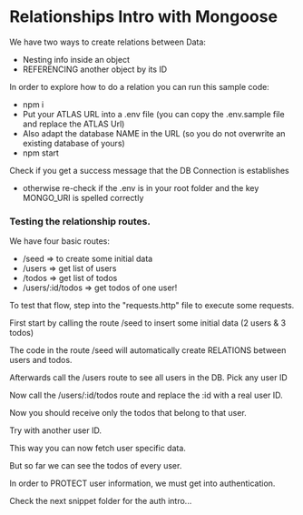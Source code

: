 # Relationships Intro with Mongoose

We have two ways to create relations between Data:
- Nesting info inside an object
- REFERENCING another object by its ID

In order to explore how to do a relation you can run this sample code:

- npm i
- Put your ATLAS URL into a .env file (you can copy the .env.sample file and replace the ATLAS Url)
- Also adapt the database NAME in the URL (so you do not overwrite an existing database of yours)
- npm start

Check if you get a success message that the DB Connection is establishes
  - otherwise re-check if the .env is in your root folder and the key MONGO_URI is spelled correctly

### Testing the relationship routes.

We have four basic routes:
- /seed => to create some initial data
- /users => get list of users
- /todos => get list of todos
- /users/:id/todos => get todos of one user!

To test that flow, step into the "requests.http" file to execute some requests.

First start by calling the route /seed to insert some initial data (2 users & 3 todos)

The code in the route /seed will automatically create RELATIONS between users and todos.

Afterwards call the /users route to see all users in the DB. Pick any user ID

Now call the /users/:id/todos route and replace the :id with a real user ID.

Now you should receive only the todos that belong to that user.

Try with another user ID.

This way you can now fetch user specific data.

But so far we can see the todos of every user.

In order to PROTECT user information, we must get into authentication.

Check the next snippet folder for the auth intro...